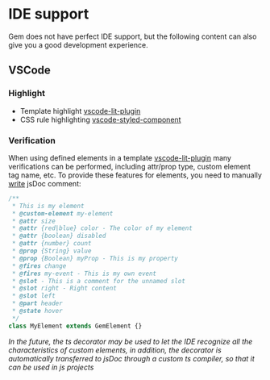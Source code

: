 # IDE support

Gem does not have perfect IDE support, but the following content can also give you a good development experience.

## VSCode

### Highlight

- Template highlight [vscode-lit-plugin](https://github.com/runem/lit-analyzer/tree/master/packages/vscode-lit-plugin)
- CSS rule highlighting [vscode-styled-component](https://github.com/styled-components/vscode-styled-components)

### Verification

When using defined elements in a template [vscode-lit-plugin](https://github.com/runem/lit-analyzer/tree/master/packages/vscode-lit-plugin) many verifications can be performed, including attr/prop type, custom element tag name, etc. To provide these features for elements, you need to manually [write](https://github.com/runem/lit-analyzer/tree/master/packages/vscode-lit-plugin#-documenting-slots-events-attributes-and-properties) jsDoc comment:

```js
/**
 * This is my element
 * @custom-element my-element
 * @attr size
 * @attr {red|blue} color - The color of my element
 * @attr {boolean} disabled
 * @attr {number} count
 * @prop {String} value
 * @prop {Boolean} myProp - This is my property
 * @fires change
 * @fires my-event - This is my own event
 * @slot - This is a comment for the unnamed slot
 * @slot right - Right content
 * @slot left
 * @part header
 * @state hover
 */
class MyElement extends GemElement {}
```

_In the future, the ts decorator may be used to let the IDE recognize all the characteristics of custom elements, in addition, the decorator is automatically transferred to jsDoc through a custom ts compiler, so that it can be used in js projects_
